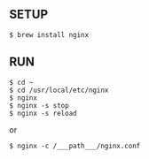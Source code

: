 ## SETUP
```
$ brew install nginx
```
## RUN
```
$ cd ~
$ cd /usr/local/etc/nginx
$ nginx
$ nginx -s stop
$ nginx -s reload
```
or
```
$ nginx -c /___path___/nginx.conf 
```

